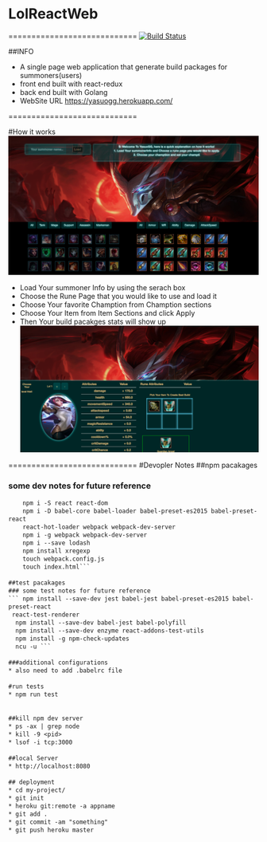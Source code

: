 # LolReactWeb
============================
[![Build Status](https://travis-ci.org/liubinyi/LolReactWeb.svg?branch=master)](https://travis-ci.org/liubinyi/LolReactWeb)

##INFO
* A single page web application that generate build packages for summoners(users)
* front end built with react-redux
* back end built with Golang
* WebSite URL  https://yasuogg.herokuapp.com/

============================

#How it works
![Screenshot](demo.png )
* Load Your summoner Info by using the serach box
* Choose the Rune Page that you would like to use and load it
* Choose Your favorite Chamption from Chamption sections
* Choose Your Item from Item Sections and click Apply
* Then Your build pacakges stats will show up
![Screenshot](demo3.png)


============================
#Devopler Notes
##npm pacakages
### some dev notes for future reference
```npm init -y
	npm i -S react react-dom
	npm i -D babel-core babel-loader babel-preset-es2015 babel-preset-react
	react-hot-loader webpack webpack-dev-server
	npm i -g webpack webpack-dev-server
	npm i --save lodash
	npm install xregexp
	touch webpack.config.js
	touch index.html```

##test pacakages  
### some test notes for future reference  
``` npm install --save-dev jest babel-jest babel-preset-es2015 babel-preset-react
 react-test-renderer
  npm install --save-dev babel-jest babel-polyfill
  npm install --save-dev enzyme react-addons-test-utils
  npm install -g npm-check-updates
  ncu -u ```

###additional configurations  
* also need to add .babelrc file

#run tests  
* npm run test


##kill npm dev server  
* ps -ax | grep node
* kill -9 <pid>
* lsof -i tcp:3000

##local Server  
* http://localhost:8080

## deployment  
* cd my-project/
* git init
* heroku git:remote -a appname
* git add .
* git commit -am "something"
* git push heroku master

